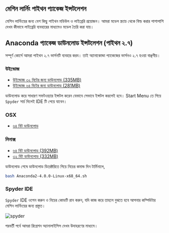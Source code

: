 ## মেশিন লার্নিং পাইথন প্যাকেজ ইন্সটলেশন

মেশিন লার্নিংয়ের জন্য বেশ কিছু পাইথন মডিউল ও লাইব্রেরি প্রয়োজন। আমরা মডেল স্ক্র্যাচ থেকে বিল্ড করার পাশাপাশি দেখব কীভাবে লাইব্রেরি ব্যবহারের মাধ্যমেও মডেল তৈরি করা যায়।

## Anaconda প্যাকেজ ডাউনলোড ইন্সটলেশন (পাইথন ২.৭)

সম্পূর্ণ কোর্সে আমরা পাইথন ২.৭ ভার্সনটি ব্যবহার করব। তাই অ্যানাকোন্ডা প্যাকেজের ভার্সনও ২.৭ হওয়া বাঞ্ছনীয়। 

### উইন্ডোজ

* [উইন্ডোজ ৩২ বিটের জন্য ডাউনলোড (335MB)](http://repo.continuum.io/archive/Anaconda2-4.0.0-Windows-x86_64.exe)
* [উইন্ডোজ ৬৪ বিটের জন্য ডাউনলোড (281MB)](http://repo.continuum.io/archive/Anaconda2-4.0.0-Windows-x86.exe)

ডাউনলোড করে সাধারণ সফটওয়্যার ইন্সটল করেন যেভাবে সেভাবে ইন্সটল করলেই হবে। Start Menu তে গিয়ে `Spyder` সার্চ দিলেই IDE টি পেয়ে যাবেন। 

### OSX

* [৬৪ বিট ডাউনলোড](http://repo.continuum.io/archive/Anaconda2-4.0.0-MacOSX-x86_64.pkg)

### লিনাক্স

* [৬৪ বিট ডাউনলোড (392MB)](http://repo.continuum.io/archive/Anaconda2-4.0.0-Linux-x86_64.sh)
* [৩২ বিট ডাউনলোড (332MB)](http://repo.continuum.io/archive/Anaconda2-4.0.0-Linux-x86.sh)

ডাউনলোড শেষে ডাউনলোড ডিরেক্টরিতে গিয়ে নিচের কমান্ড দিন টার্মিনালে,

```bash
bash Anaconda2-4.0.0-Linux-x68_64.sh
```

### Spyder IDE

`Spyder` IDE ওপেন করুন ও নিচের কোডটি রান করুন, যদি কাজ করে তাহলে বুঝতে হবে আপনার কম্পিউটার মেশিন লার্নিংয়ের জন্য প্রস্তুত।

![spyder](http://i.imgur.com/60fqy4Y.gif)

পরবর্তী পর্বে আমরা রিগ্রেশন অ্যানালাইসিস দেখব উদাহরণের মাধ্যমে।
